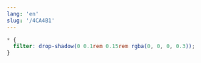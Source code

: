 ```yaml
---
lang: 'en'
slug: '/4CA4B1'
---
```


```css
* {
  filter: drop-shadow(0 0.1rem 0.15rem rgba(0, 0, 0, 0.3));
}
```
